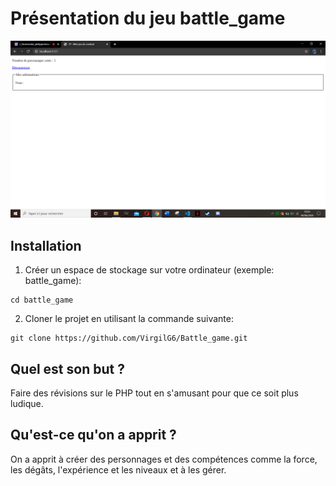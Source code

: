 # Présentation du jeu battle_game
![alt text](https://github.com/VirgilG6/Battle_game/blob/master/assets/battle%20game.png)

## Installation
1. Créer un espace de stockage sur votre ordinateur (exemple: battle_game):
```
cd battle_game
```

2. Cloner le projet en utilisant la commande suivante: 
```
git clone https://github.com/VirgilG6/Battle_game.git
```

## Quel est son but ?
Faire des révisions sur le PHP tout en s'amusant pour que ce soit plus ludique.

## Qu'est-ce qu'on a apprit ?
On a apprit à créer des personnages et des compétences comme la force, les dégâts, l'expérience et les niveaux et à les gérer.
